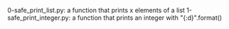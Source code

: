 0-safe_print_list.py: a function that prints x elements of a list
1-safe_print_integer.py: a function that prints an integer with "{:d}".format()
